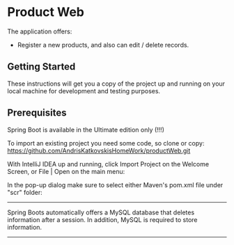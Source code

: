 #  Product Web 
The application offers:
* Register a new products, and also can edit / delete records.

## Getting Started
These instructions will get you a copy of the project up and running on your local machine for development and testing purposes.

## Prerequisites
Spring Boot is available in the Ultimate edition only (!!!)

To import an existing project you need some code, so clone or copy: 
https://github.com/AndrisKatkovskisHomeWork/productWeb.git

With IntelliJ IDEA up and running, click Import Project on the Welcome Screen,
 or File | Open on the main menu:

In the pop-up dialog make sure to select either Maven's pom.xml file under "scr" folder:
---- ---- ---- ---- ---- ---- ---- ---- ---- ---- ----

Spring Boots automatically offers a MySQL database that deletes information after a session.
In addition, MySQL is required to store information.
---- ---- ---- ---- ---- ---- ---- ---- ---- ---- ----

